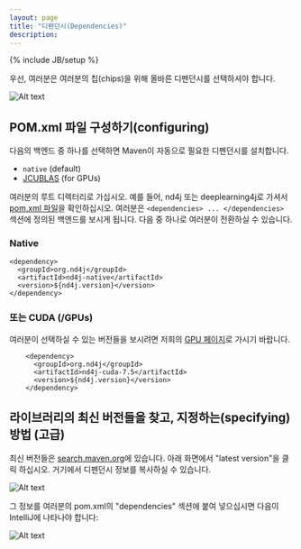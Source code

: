```yaml
---
layout: page
title: "디펜던시(Dependencies)"
description: 
---
```

{% include JB/setup %}

우선, 여러분은 여러분의 칩(chips)을 위해 올바른 디펜던시를 선택하셔야 합니다.

![Alt text](../img/backend_table.png) 

## POM.xml 파일 구성하기(configuring)

다음의 백엔드 중 하나를 선택하면 Maven이 자동으로 필요한 디펜던시를 설치합니다.

* `native` (default)
* [JCUBLAS](http://nd4j.org/gpu_native_backends.html) (for GPUs)

여러분의 루트 디렉터리로 가십시오. 예를 들어, nd4j 또는 deeplearning4j로 가셔서 [pom.xml 파일](https://maven.apache.org/pom.html)을 확인하십시오. 여러분은 `<dependencies> ... </dependencies>` 섹션에 정의된 백엔드를 보시게 됩니다. 다음 중 하나로 여러분이 전환하실 수 있습니다.

### Native

    <dependency>
      <groupId>org.nd4j</groupId>
      <artifactId>nd4j-native</artifactId>
      <version>${nd4j.version}</version>
    </dependency>

### 또는 CUDA (/GPUs)

여러분이 선택하실 수 있는 버전들을 보시려면 저희의 [GPU 페이지](http://nd4j.org/gpu_native_backends.html)로 가시기 바랍니다.

		<dependency>
		  <groupId>org.nd4j</groupId>
		  <artifactId>nd4j-cuda-7.5</artifactId>
		  <version>${nd4j.version}</version>
		</dependency>

## 라이브러리의 최신 버전들을 찾고, 지정하는(specifying) 방법 (고급)

최신 버전들은 [search.maven.org](http://search.maven.org/#search%7Cga%7C1%7Cnd4j-jblas)에 있습니다. 아래 화면에서 "latest version"을 클릭 하십시오. 거기에서 디펜던시 정보를 복사하실 수 있습니다.

![Alt text](../img/nd4j_maven.png)

그 정보를 여러분의 pom.xml의 "dependencies" 섹션에 붙여 넣으십시면 다음이 IntelliJ에 나타나야 합니다:

![Alt text](../img/nd4j_pom_after.png) 
